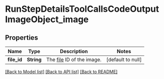 # RunStepDetailsToolCallsCodeOutputImageObject_image
## Properties

| Name | Type | Description | Notes |
|------------ | ------------- | ------------- | -------------|
| **file\_id** | **String** | The [file](/docs/api-reference/files) ID of the image. | [default to null] |

[[Back to Model list]](../README.md#documentation-for-models) [[Back to API list]](../README.md#documentation-for-api-endpoints) [[Back to README]](../README.md)

